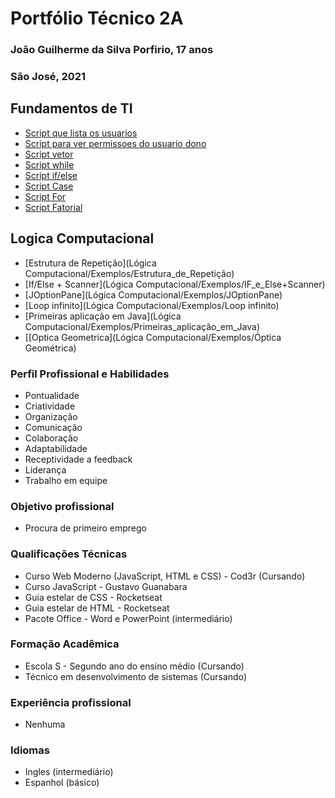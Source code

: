 # Portfólio Técnico 2A

### João Guilherme da Silva Porfirio, 17 anos
### São José, 2021

## Fundamentos de TI

- [Script que lista os usuarios](FundamentosTI/Exemplos/teste1.sh)
- [Script para ver permissoes do usuario dono](FundamentosTI/Exemplos/teste2.sh)
- [Script vetor](FundamentosTI/Exemplos/Vetor3.sh)
- [Script while](FundamentosTI/Exemplos/While.sh)
- [Script if/else](FundamentosTI/Exemplos/pwrd.sh)
- [Script Case](FundamentosTI/Exemplos/talk.sh)
- [Script For](FundamentosTI/Exemplos/tabuada.sh)
- [Script Fatorial](FundamentosTI/Exemplos/fatorial.sh)

## Logica Computacional

- [Estrutura de Repetição](Lógica Computacional/Exemplos/Estrutura_de_Repetição)
- [If/Else + Scanner](Lógica Computacional/Exemplos/IF_e_Else+Scanner)
- [JOptionPane](Lógica Computacional/Exemplos/JOptionPane)
- [Loop infinito](Lógica Computacional/Exemplos/Loop infinito)
- [Primeiras aplicação em Java](Lógica Computacional/Exemplos/Primeiras_aplicação_em_Java)
- [[Optica Geometrica](Lógica Computacional/Exemplos/Óptica Geométrica)

### Perfil Profissional e Habilidades
* Pontualidade 
* Criatividade
* Organização
* Comunicação
* Colaboração
* Adaptabilidade
* Receptividade a feedback
* Liderança
* Trabalho em equipe

### Objetivo profissional
* Procura de primeiro emprego

### Qualificações Técnicas
* Curso Web Moderno (JavaScript, HTML e CSS) - Cod3r (Cursando)
* Curso JavaScript - Gustavo Guanabara
* Guia estelar de CSS - Rocketseat
* Guia estelar de HTML - Rocketseat
* Pacote Office - Word e PowerPoint (intermediário)

### Formação Acadêmica
* Escola S - Segundo ano do ensino médio (Cursando)
* Técnico em desenvolvimento de sistemas (Cursando)

### Experiência profissional
* Nenhuma

### Idiomas
* Ingles (intermediário)
* Espanhol (básico)
